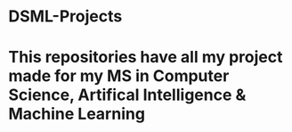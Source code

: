 # DSML-Projects
# This repositories have all my project made for my MS in Computer Science, Artifical Intelligence & Machine Learning
